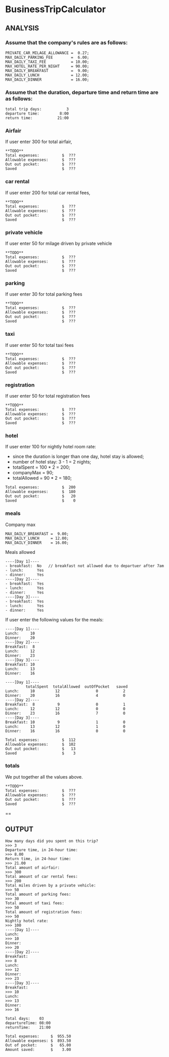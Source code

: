 # BusinessTripCalculator

## ANALYSIS

### Assume that the company's rules are as follows:
```
PRIVATE_CAR_MILAGE_ALLOWANCE =  0.27;
MAX_DAILY_PARKING_FEE        =  6.00;
MAX_DAILY_TAXI_FEE           = 10.00;
MAX_HOTEL_RATE_PER_NIGHT     = 90.00;
MAX_DAILY_BREAKFAST          =  9.00;
MAX_DAILY_LUNCH              = 12.00;
MAX_DAILY_DINNER             = 16.00;
```

### Assume that the duration, departure time and return time are as follows:
```
total trip days:           3
departure time:         8:00
return time:           21:00
```

### Airfair                
If user enter 300 for total airfair,
```
**TODO**
Total expenses:          $  ???
Allowable expenses:      $  ???
Out out pocket:          $  ???
Saved                    $  ???
```

### car rental         
If user enter 200 for total car rental fees,
```
**TODO**
Total expenses:          $  ???
Allowable expenses:      $  ???
Out out pocket:          $  ???
Saved                    $  ???
```

### private vehicle  
If user enter 50 for milage driven by private vehicle
```
**TODO**
Total expenses:          $  ???
Allowable expenses:      $  ???
Out out pocket:          $  ???
Saved                    $  ???
```

### parking          
If user enter 30 for total parking fees
```
**TODO**
Total expenses:          $  ???
Allowable expenses:      $  ???
Out out pocket:          $  ???
Saved                    $  ???
```

### taxi              
If user enter 50 for total taxi fees
```
**TODO**
Total expenses:          $  ???
Allowable expenses:      $  ???
Out out pocket:          $  ???
Saved                    $  ???
```

### registration      
If user enter 50 for total registration fees
```
**TODO**
Total expenses:          $  ???
Allowable expenses:      $  ???
Out out pocket:          $  ???
Saved                    $  ???
```

### hotel 
If user enter 100 for nightly hotel room rate:

- since the duration is longer than one day, hotel stay is allowed;
- number of hotel stay: 3 - 1 = 2 nights;
- totalSpent   = 100 * 2 = 200;
- companyMax   =  90;
- totalAllowed =  90 * 2 = 180;

```
Total expenses:          $  200
Allowable expenses:      $  180
Out out pocket:          $   20
Saved                    $    0
```

### meals

Company max
```
MAX_DAILY_BREAKFAST =  9.00;
MAX_DAILY_LUNCH     = 12.00;
MAX_DAILY_DINNER    = 16.00;
```

Meals allowed
```
----[Day 1]----
- breakfast:  No   // breakfast not allowed due to departuer after 7am
- lunch:      Yes
- dinner:     Yes
----[Day 2]----
- breakfast:  Yes
- lunch:      Yes
- dinner:     Yes
----[Day 3]----
- breakfast:  Yes
- lunch:      Yes
- dinner:     Yes
```

If user enter the following values for the meals:
```
----[Day 1]----
Lunch:     10
Dinner:    20
----[Day 2]----
Breakfast:  8
Lunch:     12
Dinner:    23
----[Day 3]----
Breakfast: 10
Lunch:     13
Dinner:    16
```

```
----[Day 1]----
         totalSpent  totalAllowed  outOfPocket   saved
Lunch:     10         12                0           2 
Dinner:    20         16                4           0
----[Day 2]----
Breakfast:  8          9                0           1 
Lunch:     12         12                0           0 
Dinner:    23         16                7           0 
----[Day 3]----
Breakfast: 10          9                1           0 
Lunch:     13         12                1           0 
Dinner:    16         16                0           0
```

```
Total expenses:          $  112
Allowable expenses:      $  102
Out out pocket:          $   13
Saved                    $    3
```

### totals
We put together all the values above.

```
**TODO**
Total expenses:          $  ???
Allowable expenses:      $  ???
Out out pocket:          $  ???
Saved                    $  ???
```

==

## OUTPUT

```
How many days did you spent on this trip? 
>>> 3
Departure time, in 24-hour time: 
>>> 8.00
Return time, in 24-hour time: 
>>> 21.00
Total amount of airfair: 
>>> 300
Total amount of car rental fees: 
>>> 200
Total miles driven by a private vehicle: 
>>> 50
Total amount of parking fees: 
>>> 30
Total amount of taxi fees: 
>>> 50
Total amount of registration fees: 
>>> 50
Nightly hotel rate: 
>>> 100
----[Day 1]----
Lunch: 
>>> 10
Dinner: 
>>> 20
----[Day 2]----
Breakfast: 
>>> 8
Lunch: 
>>> 12
Dinner: 
>>> 23
----[Day 3]----
Breakfast: 
>>> 10
Lunch: 
>>> 13
Dinner: 
>>> 16
```

```
Total days:    03
departureTime: 08:00
returnTime:    21:00

Total expenses:     $  955.50
Allowable expenses: $  893.50
Out of pocket:      $   65.00
Amount saved:       $    3.00
```
